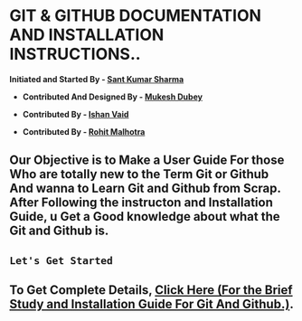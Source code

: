 # **GIT & GITHUB DOCUMENTATION AND INSTALLATION INSTRUCTIONS..**

**Initiated and Started By - [Sant Kumar Sharma](https://github.com/santk97)**

* **Contributed And Designed By - [Mukesh Dubey](https://github.com/MukeshDubey1420)**

* **Contributed By - [Ishan Vaid](https://github.com/Ishanvaid9)**

* **Contributed By - [Rohit Malhotra](https://github.com/rohitmalhotra1420)**

## Our Objective is to Make a User Guide For those Who are totally new to the Term Git or Github And wanna to Learn Git and Github from Scrap. After Following the instructon and Installation Guide, u Get a Good knowledge about what the Git and Github is.

## `Let's Get Started `

## **To Get Complete Details, [Click Here (For the Brief Study and Installation Guide For Git And Github.)](git.md).**
